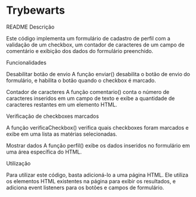 # Trybewarts
README
Descrição

Este código implementa um formulário de cadastro de perfil com a validação de um checkbox, um contador de caracteres de um campo de comentário e exibição dos dados do formulário preenchido.

Funcionalidades

Desabilitar botão de envio
A função enviar() desabilita o botão de envio do formulário, e habilita o botão quando o checkbox é marcado.

Contador de caracteres
A função comentario() conta o número de caracteres inseridos em um campo de texto e exibe a quantidade de caracteres restantes em um elemento HTML.

Verificação de checkboxes marcados

A função verificaCheckbox() verifica quais checkboxes foram marcados e exibe em uma lista as matérias selecionadas.

Mostrar dados
A função perfil() exibe os dados inseridos no formulário em uma área específica do HTML.

Utilização

Para utilizar este código, basta adicioná-lo a uma página HTML. Ele utiliza os elementos HTML existentes na página para exibir os resultados, e adiciona event listeners para os botões e campos de formulário.
